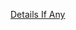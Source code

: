 [Details If Any](https://github.com/deathbybandaid/piholeparser/blob/master/RecentRunLogs/parsingscripts/EasyListItalyEasyList.md)

